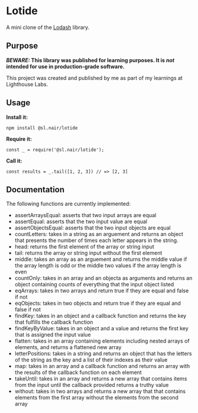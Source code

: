 # Lotide

A mini clone of the [Lodash](https://lodash.com) library.

## Purpose

**_BEWARE:_ This library was published for learning purposes. It is _not_ intended for use in production-grade software.**

This project was created and published by me as part of my learnings at Lighthouse Labs. 

## Usage

**Install it:**

`npm install @sl.nair/lotide`

**Require it:**

`const _ = require('@sl.nair/lotide');`

**Call it:**

`const results = _.tail([1, 2, 3]) // => [2, 3]`

## Documentation

The following functions are currently implemented:

*   assertArraysEqual: asserts that two input arrays are equal
*   assertEqual: asserts that the two input value are equal
*   assertObjectsEqual: asserts that the two input objects are equal
*   countLetters: takes in a string as an arguement and returns an object that presents the number of times each letter appears in the string.
*   head: returns the first element of the array or string input  
*   tail: returns the array or string input without the first element
*   middle: takes an array as an arguement and returns the middle value if the array length is odd or the middle two values if the array length is even
*   countOnly: takes in an array and an objecta as arguments and returns an object containing counts of everything that the input object listed
*   eqArrays: takes in two arrays and return true if they are equal and false if not
*   eqObjects: takes in two objects and return true if they are equal and false if not
*   findKey: takes in an object and a callback function and returns the key that fulfills the callback function
*   findKeyByValue: takes in an object and a value and returns the first key that is assigned the input value
*   flatten: takes in an array containing elements including nested arrays of elements, and returns a flattened new array
*   letterPositions: takes in a string and returns an object that has the letters of the string as the key and a list of their indexes as their value
*   map: takes in an array and a callback function and returns an array with the results of the callback function on each element
*   takeUntil: takes in an array and returns a new array that contains items from the input until the callback provided returns a truthy value
*   without: takes in two arrays and returns a new array that that contains elements from the first array without the elements from the second array